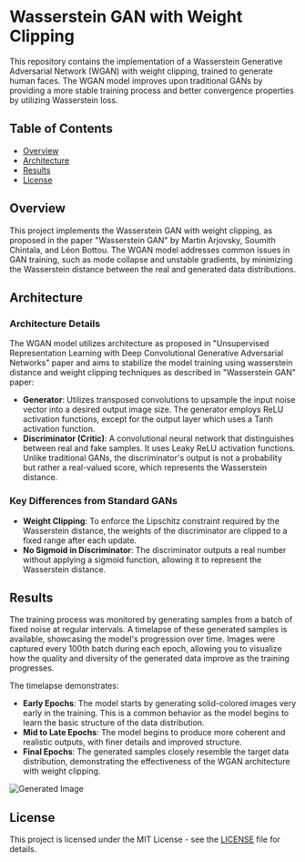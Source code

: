 # Wasserstein GAN with Weight Clipping

This repository contains the implementation of a Wasserstein Generative Adversarial Network (WGAN) with weight clipping, trained to generate human faces. The WGAN model improves upon traditional GANs by providing a more stable training process and better convergence properties by utilizing Wasserstein loss.

## Table of Contents

- [Overview](#overview)
- [Architecture](#architecture)
- [Results](#results)
- [License](#license)

## Overview

This project implements the Wasserstein GAN with weight clipping, as proposed in the paper "Wasserstein GAN" by Martin Arjovsky, Soumith Chintala, and Léon Bottou. The WGAN model addresses common issues in GAN training, such as mode collapse and unstable gradients, by minimizing the Wasserstein distance between the real and generated data distributions.

## Architecture

### Architecture Details

The WGAN model utilizes architecture as proposed in "Unsupervised Representation Learning with Deep Convolutional Generative Adversarial Networks" paper and aims to stabilize the model training using wasserstein distance and weight clipping techniques as described in "Wasserstein GAN" paper: 

- **Generator**: Utilizes transposed convolutions to upsample the input noise vector into a desired output image size. The generator employs ReLU activation functions, except for the output layer which uses a Tanh activation function.
- **Discriminator (Critic)**: A convolutional neural network that distinguishes between real and fake samples. It uses Leaky ReLU activation functions. Unlike traditional GANs, the discriminator's output is not a probability but rather a real-valued score, which represents the Wasserstein distance.

### Key Differences from Standard GANs

- **Weight Clipping**: To enforce the Lipschitz constraint required by the Wasserstein distance, the weights of the discriminator are clipped to a fixed range after each update.
- **No Sigmoid in Discriminator**: The discriminator outputs a real number without applying a sigmoid function, allowing it to represent the Wasserstein distance.

## Results

The training process was monitored by generating samples from a batch of fixed noise at regular intervals. A timelapse of these generated samples is available, showcasing the model's progression over time. Images were captured every 100th batch during each epoch, allowing you to visualize how the quality and diversity of the generated data improve as the training progresses.

The timelapse demonstrates:

- **Early Epochs**: The model starts by generating solid-colored images very early in the training. This is a common behavior as the model begins to learn the basic structure of the data distribution.
- **Mid to Late Epochs**: The model begins to produce more coherent and realistic outputs, with finer details and improved structure.
- **Final Epochs**: The generated samples closely resemble the target data distribution, demonstrating the effectiveness of the WGAN architecture with weight clipping.

![Generated Image](output_F4IVQ1.gif)

## License

This project is licensed under the MIT License - see the [LICENSE](LICENSE) file for details.

